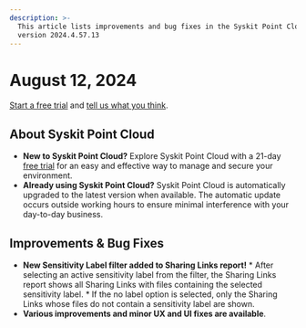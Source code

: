 ```yaml
---
description: >-
  This article lists improvements and bug fixes in the Syskit Point Cloud
  version 2024.4.57.13
---
```


# August 12, 2024

[Start a free trial](https://www.syskit.com/products/point/free-trial/) and [tell us what you think](https://www.syskit.com/company/contact-us/).

## About Syskit Point Cloud

* **New to Syskit Point Cloud?** Explore Syskit Point Cloud with a 21-day [free trial](https://www.syskit.com/products/point/free-trial/) for an easy and effective way to manage and secure your environment.
* **Already using Syskit Point Cloud?** Syskit Point Cloud is automatically upgraded to the latest version when available. The automatic update occurs outside working hours to ensure minimal interference with your day-to-day business.

## Improvements & Bug Fixes

* **New Sensitivity Label filter added to Sharing Links report!**   \* After selecting an active sensitivity label from the filter, the Sharing Links report shows all Sharing Links with files containing the selected sensitivity label.   \* If the no label option is selected, only the Sharing Links whose files do not contain a sensitivity label are shown.
* **Various improvements and minor UX and UI fixes are available**.
